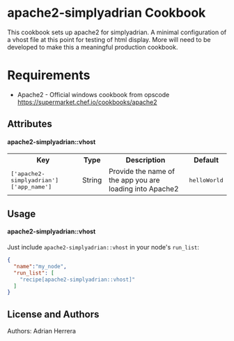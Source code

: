apache2-simplyadrian Cookbook
========================
This cookbook sets up apache2 for simplyadrian. A minimal configuration of a vhost file at this point for testing of html display. More will need to be developed to make this a meaningful production cookbook.

Requirements
============

- Apache2 - Official windows cookbook from opscode https://supermarket.chef.io/cookbooks/apache2

Attributes
----------

#### apache2-simplyadrian::vhost
<table>
  <tr>
    <th>Key</th>
    <th>Type</th>
    <th>Description</th>
    <th>Default</th>
  </tr>
  <tr>
    <td><tt>['apache2-simplyadrian']['app_name']</tt></td>
    <td>String</td>
    <td>Provide the name of the app you are loading into Apache2</td>
    <td><tt>helloWorld</tt></td>
  </tr>
</table>

Usage
-----
#### apache2-simplyadrian::vhost

Just include `apache2-simplyadrian::vhost` in your node's `run_list`:

```json
{
  "name":"my_node",
  "run_list": [
    "recipe[apache2-simplyadrian::vhost]"
  ]
}
```

License and Authors
-------------------
Authors: Adrian Herrera
